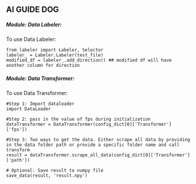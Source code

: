 ## AI GUIDE DOG



##### Module: Data Labeler:
To use Data Labeler: 

```
from labeler import Labeler, Selector
labeler_ = Labeler.Labeler(test_file)
modified_df = labeler_.add_direction() ## modified df will have another column for direction

```

##### Module: Data Transformer:
To use Data Transformer: 

```
#Step 1: Import dataloader
import DataLoader

#Step 2: pass in the value of fps during initialization
dataTransformer = DataTransformer(config_dict[0]['Transformer']['fps'])

#Step 3: Two ways to get the data. Either scrape all data by providing in the data folder path or provide a specific folder name and call transform 
result = dataTransformer.scrape_all_data(config_dict[0]['Transformer']['path'])

# Optional: Save result to numpy file
save_data(result, 'result.npy')
```
